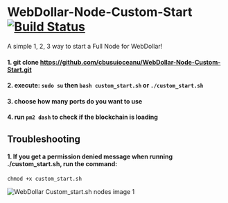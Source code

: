 # WebDollar-Node-Custom-Start [![Build Status](https://travis-ci.org/cbusuioceanu/WebDollar-Node-Custom-Start.svg?branch=master)](https://travis-ci.org/cbusuioceanu/WebDollar-Node-Custom-Start)

A simple 1, 2, 3 way to start a Full Node for WebDollar!

#### 1. git clone https://github.com/cbusuioceanu/WebDollar-Node-Custom-Start.git
#### 2. execute: ```sudo su``` then ```bash custom_start.sh``` or ```./custom_start.sh```
#### 3. choose how many ports do you want to use
#### 4. run ```pm2 dash``` to check if the blockchain is loading

## Troubleshooting

#### 1. If you get a permission denied message when running ./custom_start.sh, run the command:
```chmod +x custom_start.sh```

<img src="https://webdollarvpn.io/img/webdollar-custom-start-img1.jpg" alt="WebDollar Custom_start.sh nodes image 1"/>
